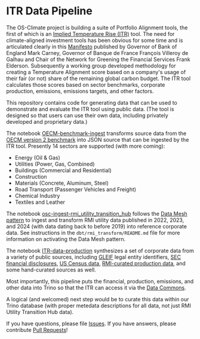 # ITR Data Pipeline

The OS-Climate project is building a suite of Portfolio Alignment tools, the first of which is an [Implied Temperature Rise (ITR)](https://github.com/os-climate/ITR) tool. The need for climate-aligned investment tools has been obvious for some time and is articulated clearly in this [Manifesto](https://www.bankofengland.co.uk/news/2019/april/open-letter-on-climate-related-financial-risks) published by Governor of Bank of England Mark Carney, Governor of Banque de France François Villeroy de Galhau and Chair of the Network for Greening the Financial Services Frank Elderson. Subsequently a working group developed methodology for creating a Temperature Alignment score based on a company's usage of their fair (or not) share of the remaining global carbon budget. The ITR tool calculates those scores based on sector benchmarks, corporate production, emissions, emissions targets, and other factors.

This repository contains code for generating data that can be used to demonstrate and evaluate the ITR tool using public data. (The tool is designed so that users can use their own data, including privately developed and proprietary data.)

The notebook [OECM-benchmark-ingest](notebooks/OECM-benchmark-ingest.ipynb) transforms source data from the [OECM version 2 benchmark](https://www.oneearth.org/updated-one-earth-climate-model/) into JSON source that can be ingested by the ITR tool. Presently 14 sectors are supported (with more coming):

- Energy (Oil & Gas)
- Utilities (Power, Gas, Combined)
- Buildings (Commercial and Residential)
- Construction
- Materials (Concrete, Aluminum, Steel)
- Road Transport (Passenger Vehicles and Freight)
- Chemical Industry
- Textiles and Leather

The notebook [osc-ingest-rmi_utility_transition_hub](osc-ingest-rmi_utility_transition_hub.ipynb) follows the [Data Mesh pattern](https://github.com/opendatahub-io-contrib/datamesh-platform) to ingest and transform RMI utility data published in 2022, 2023, and 2024 (with data dating back to before 2019) into reference corporate data.  See instructions in the `dbt/rmi_transform/README.md` file for more information on activating the Data Mesh pattern.

The notebook [ITR-data-production](ITR-data-production.ipynb) synthesizes a set of corporate data from a variety of public sources, including [GLEIF](https://www.gleif.org/en) legal entity identifiers, [SEC financial disclosures](https://www.sec.gov/edgar/searchedgar/companysearch), [US Census data](https://www.census.gov/data.html), [RMI-curated production data](https://utilitytransitionhub.rmi.org/data-download/), and some hand-curated sources as well.

Most importantly, this pipeline puts the financial, production, emissions, and other data into Trino so that the ITR can access it via the [Data Commons](https://github.com/os-climate/os_c_data_commons).

A logical (and welcomed) next step would be to curate this data within our Trino database (with proper metedata descriptions for all data, not just RMI Utility Transition Hub data).

If you have questions, please file [Issues](https://github.com/os-climate/itr-data-pipeline/issues). If you have answers, please contribute [Pull
Requests](https://github.com/os-climate/itr-data-pipeline/pulls)!
